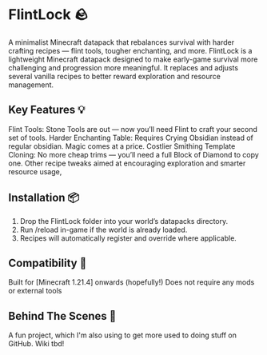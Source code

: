 # FlintLock 🪨
A minimalist Minecraft datapack that rebalances survival with harder crafting recipes — flint tools, tougher enchanting, and more.
FlintLock is a lightweight Minecraft datapack designed to make early-game survival more challenging and progression more meaningful. It replaces and adjusts several vanilla recipes to better reward exploration and resource management.

## Key Features 💡
Flint Tools: Stone Tools are out — now you’ll need Flint to craft your second set of tools.
Harder Enchanting Table: Requires Crying Obsidian instead of regular obsidian. Magic comes at a price.
Costlier Smithing Template Cloning: No more cheap trims — you’ll need a full Block of Diamond to copy one.
Other recipe tweaks aimed at encouraging exploration and smarter resource usage,

## Installation 📦
1. Drop the FlintLock folder into your world’s datapacks directory.
2. Run /reload in-game if the world is already loaded.
3. Recipes will automatically register and override where applicable.

## Compatibility 📌
Built for [Minecraft 1.21.4] onwards (hopefully!)
Does not require any mods or external tools

## Behind The Scenes 🧠
A fun project, which I'm also using to get more used to doing stuff on GitHub.
Wiki tbd!
